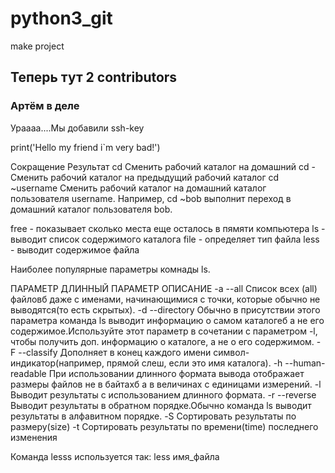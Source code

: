 # python3_git
make project


## Теперь тут 2 contributors

### Артём в деле


Ураааа....Мы добавили ssh-key

print('Hello my friend i`m very bad!')

Сокращение	Результат
cd			Сменить рабочий каталог на домашний
cd -		Сменить рабочий каталог на предыдущий рабочий каталог
cd ~username Сменить рабочий каталог на домашний каталог пользователя username.
Например, cd ~bob выполнит переход в домашний каталог пользователя bob.

free - показывает сколько места еще осталось в пямяти компьютера
ls - выводит список содержимого каталога
file - определяет тип файла
less - выводит содержимое файла

Наиболее популярные параметры комнады ls.

ПАРАМЕТР 	ДЛИННЫЙ ПАРАМЕТР 	ОПИСАНИЕ
-a 			--all 				Список всех (all) файловб даже с именами,
								начинающимися с точки, которые обычно не выводятся(то есть скрытых).
-d 			--directory 		Обычно в присутствии этого параметра команда ls выводит информацию
								о самом каталогеб а не его содержимое.Используйте этот параметр в
								сочетании с параметром -l, чтобы получить доп. информацию о каталоге,
								а не о его содержимом.
-F 			--classify			Дополняет в конец каждого имени символ-индикатор(например, прямой слеш,
								если это имя каталога).
-h			--human-readable	При использовании длинного формата вывода отображает размеры файлов не
								в байтахб а в величинах с единицами измерений.
-l 								Выводит результаты с использованием длинного формата.
-r 			--reverse			Выводит результаты в обратном порядке.Обычно команда ls выводит
								результаты в алфавитном порядке.
-S 								Сортировать результаты по размеру(size)
-t 								Сортировать результаты по времени(time) последнего изменения

Команда lesss используется так:
less имя_файла
